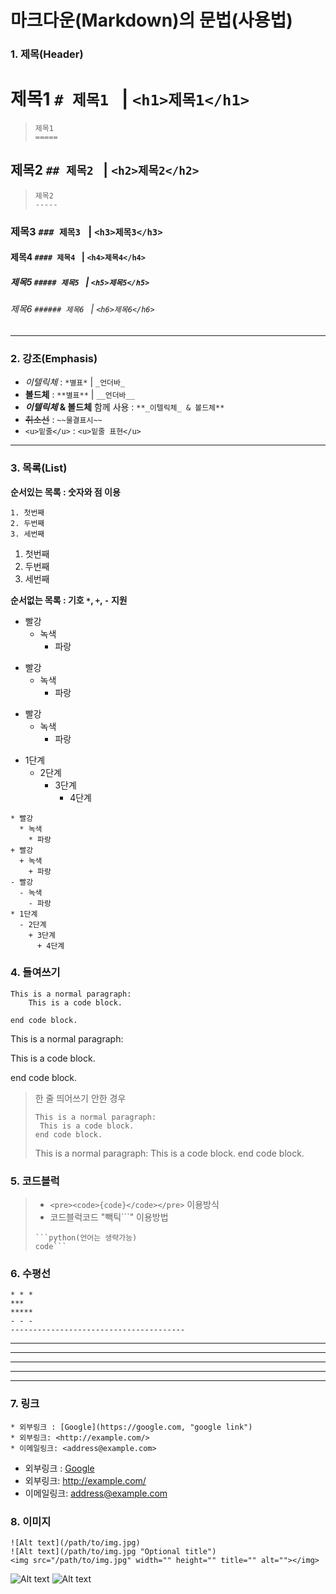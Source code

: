 #  마크다운(Markdown)의 문법(사용법)
### 1. 제목(Header)
# 제목1 ```# 제목1 ``` | ```<h1>제목1</h1>```
> ```
> 제목1
> =====
> ```
## 제목2 ```## 제목2 ``` | ```<h2>제목2</h2>```
> ```
> 제목2
> -----
> ```
### 제목3 ```### 제목3 ``` | ```<h3>제목3</h3>```
#### 제목4 ```#### 제목4 ``` | ```<h4>제목4</h4>```
##### 제목5 ```##### 제목5 ``` | ```<h5>제목5</h5>```
###### 제목6 ```###### 제목6 ``` | ```<h6>제목6</h6>```
---

### 2. 강조(Emphasis)
- *이텔릭체* : ```*별표*``` | ```_언더바_```
- **볼드체** : ```**별표**``` | ```__언더바__```
- **_이텔릭체_ & 볼드체** 함께 사용 : ```**_이텔릭체_ & 볼드체**```
- ~~취소선~~ : ```~~물결표시~~```
- `<u>밑줄</u>` : ```<u>밑줄 표현</u>```

---

### 3. 목록(List)
**순서있는 목록 : 숫자와 점 이용**
```
1. 첫번째
2. 두번째
3. 세번째
```
1. 첫번째
2. 두번째
3. 세번째


**순서없는 목록 : 기호 `*`, `+`, `-` 지원**
* 빨강
  * 녹색
    * 파랑

+ 빨강
  + 녹색
    + 파랑

- 빨강
  - 녹색
    - 파랑

* 1단계
  - 2단계
    + 3단계
      + 4단계

```
* 빨강
  * 녹색
    * 파랑
+ 빨강
  + 녹색
    + 파랑
- 빨강
  - 녹색
    - 파랑
* 1단계
  - 2단계
    + 3단계
      + 4단계
```

### 4. 들여쓰기
```
This is a normal paragraph:
    This is a code block.
    
end code block.
```
This is a normal paragraph:

 This is a code block.
    
end code block.

> 한 줄 띄어쓰기 안한 경우
> ```
> This is a normal paragraph:
>  This is a code block.
> end code block.
> ```
> This is a normal paragraph:
>  This is a code block.
> end code block.

### 5. 코드블럭
> - ```<pre><code>{code}</code></pre>``` 이용방식
> - 코드블럭코드 "빽틱```" 이용방법
> ```
> ```python(언어는 생략가능)
> code```
> ```
### 6. 수평선
```
* * *
***
*****
- - -
---------------------------------------
```
* * *

***

*****

- - -

---------------------------------------


### 7. 링크
```
* 외부링크 : [Google](https://google.com, "google link")
* 외부링크: <http://example.com/>
* 이메일링크: <address@example.com>
```
* 외부링크 : [Google](https://google.com, "google link")
* 외부링크: <http://example.com/>
* 이메일링크: <address@example.com>


### 8. 이미지
```
![Alt text](/path/to/img.jpg)
![Alt text](/path/to/img.jpg "Optional title")
<img src="/path/to/img.jpg" width="" height="" title="" alt=""></img>
```
![Alt text](/path/to/img.jpg)
![Alt text](/path/to/img.jpg "Optional title")
<img src="/path/to/img.jpg" width="" height="" title="" alt=""></img>
